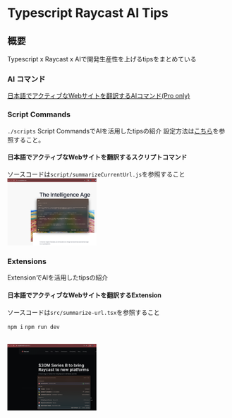 # Typescript Raycast AI Tips

## 概要
Typescript x Raycast x AIで開発生産性を上げるtipsをまとめている

### AI コマンド
[日本語でアクティブなWebサイトを翻訳するAIコマンド(Pro only)](https://ray.so/prompts/shared?prompts=%7B%22creativity%22%3A%22low%22%2C%22icon%22%3A%22brand-openai%22%2C%22highlightEdits%22%3Afalse%2C%22title%22%3A%22Summarize%20Website%20in%20japanese%22%2C%22prompt%22%3A%22%7Bbrowser-tab%7D%E3%81%AE%E5%86%85%E5%AE%B9%E3%82%92%E3%82%8F%E3%81%8B%E3%82%8A%E3%82%84%E3%81%99%E3%81%8F%E8%A6%81%E7%B4%84%E3%81%97%E3%81%A6%E3%81%8F%E3%81%A0%E3%81%95%E3%81%84%22%2C%22model%22%3A%22openai-gpt-4o-mini%22%7D)

### Script Commands
`./scripts`
Script CommandsでAIを活用したtipsの紹介
設定方法は[こちら](https://manual.raycast.com/script-commands)を参照すること。

#### 日本語でアクティブなWebサイトを翻訳するスクリプトコマンド
ソースコードは`script/summarizeCurrentUrl.js`を参照すること
<br>
<img src="assets/script-command-example.png" width="40%">

### Extensions
ExtensionでAIを活用したtipsの紹介

#### 日本語でアクティブなWebサイトを翻訳するExtension
ソースコードは`src/summarize-url.tsx`を参照すること

`npm i`
`npm run dev`

<br>
<img src="assets/extension-example.png" width="40%">